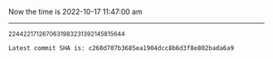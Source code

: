 Now the time is 2022-10-17 11:47:00 am

---

<small>2244221712670631983231392145815644</small>

```txt
Latest commit SHA is: c260d707b3685ea1904dcc8b6d3f8e802bada6a9
```
